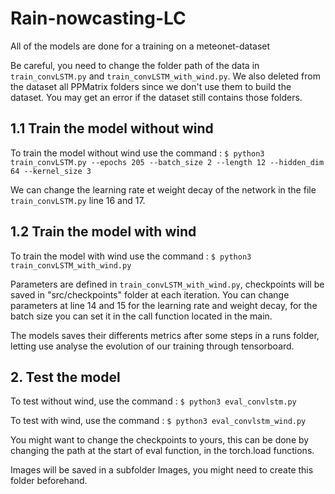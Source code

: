 ﻿# Rain-nowcasting-LC

All of the models are done for a training on a meteonet-dataset

Be careful, you need to change the folder path of the data in `train_convLSTM.py` and `train_convLSTM_with_wind.py`.
We also deleted from the dataset all PPMatrix folders since we don't use them to build the dataset.
You may get an error if the dataset still contains those folders.

## 1.1 Train the model without wind

To train the model without wind use the command :
`$ python3 train_convLSTM.py --epochs 205 --batch_size 2 --length 12 --hidden_dim 64 --kernel_size 3`

We can change the learning rate et weight decay of the network in the file `train_convLSTM.py` line 16 and 17.

## 1.2 Train the model with wind
To train the model with wind use the command :
`$ python3 train_convLSTM_with_wind.py`

Parameters are defined in `train_convLSTM_with_wind.py`, checkpoints will be saved in "src/checkpoints" folder at each iteration.
You can change parameters at line 14 and 15 for the learning rate and weight decay, for the batch size you can set it
in the call function located in the main.

The models saves their differents metrics after some steps in a runs folder, letting use analyse the evolution of our
training through tensorboard.

## 2. Test the model

To test without wind, use the command :
`$ python3 eval_convlstm.py`

To test with wind, use the command :
`$ python3 eval_convlstm_wind.py`

You might want to change the checkpoints to yours, this can be done by changing the path at the start of eval function,
in the torch.load functions.

Images will be saved in a subfolder Images, you might need to create this folder beforehand.
